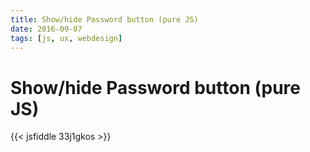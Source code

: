 ```yaml
---
title: Show/hide Password button (pure JS)
date: 2016-09-07
tags: [js, ux, webdesign]
---
```


# Show/hide Password button (pure JS)

{{< jsfiddle 33j1gkos >}}
